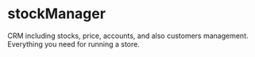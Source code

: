 # stockManager
CRM including stocks, price, accounts, and also customers management.
Everything you need for running a store.
